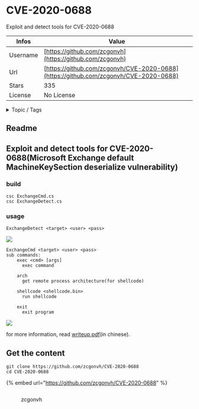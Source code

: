 # CVE-2020-0688

Exploit and detect tools for CVE-2020-0688

| Infos    | Value                                                              |
| -------- | -------------------------------------------------------------------|
| Username | [https://github.com/zcgonvh](https://github.com/zcgonvh) |
| Url      | [https://github.com/zcgonvh/CVE-2020-0688](https://github.com/zcgonvh/CVE-2020-0688)                                               |
| Stars    | 335                                                          |
| License  | No License                                                        |

<details>

<summary>Topic / Tags</summary>



</details>

## Readme

## Exploit and detect tools for CVE-2020-0688(Microsoft Exchange default MachineKeySection deserialize vulnerability)

### build

	csc ExchangeCmd.cs
	csc ExchangeDetect.cs

### usage
	ExchangeDetect <target> <user> <pass>

 ![](https://raw.githubusercontent.com/zcgonvh/CVE-2020-0688/master/detect.png)
 
	ExchangeCmd <target> <user> <pass>
	sub commands:
		exec <cmd> [args]
		  exec command
			
		arch
		  get remote process architecture(for shellcode)
			
		shellcode <shellcode.bin>
		  run shellcode
			
		exit
		  exit program
![](https://raw.githubusercontent.com/zcgonvh/CVE-2020-0688/master/exp.png)

for more information, read [writeup.pdf](https://raw.githubusercontent.com/zcgonvh/CVE-2020-0688/master/writeup.pdf)(in chinese).


## Get the content

```
git clone https://github.com/zcgonvh/CVE-2020-0688
cd CVE-2020-0688
```

{% embed url="https://github.com/zcgonvh/CVE-2020-0688" %}

<figure><img src="https://avatars.githubusercontent.com/u/25787677?v=4" alt=""><figcaption><p>zcgonvh</p></figcaption></figure>
